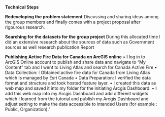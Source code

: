 **Technical Steps**


   
**Redeveloping the problem statement**
Discussing and sharing ideas among the group members and finally comes with a project proposal after rigourous research.



**Searching for the datasets for the group project**
 During this allocated time I did an extensive research about the sources of data such as  Government sources as well research publication Report 

**Publishing Active Fire Data for Canada on ArcGIS online** 
•	I log in to ArcGIS Online account to publish and share data and navigate to “My Content” tab and I went to Living Atlas and search for Canada Active Fire
•	Data Collection: I Obtained active fire data for Canada from Living Atlas which is managed by Esri Canada
•	Data Preparation: I verified the data format and structure and took hosted feature layer.
•	I created this data as web map and saved it into my folder for the initiating Arcgis Dashboard.
•	I add this web map into my Arcgis Dashboard and add different widgets which I learned from the tutorial and publish my Arcgis Dashboard and adjust setting to make the data accessible to intended Users (for example : Public, Organization)."
 

 
